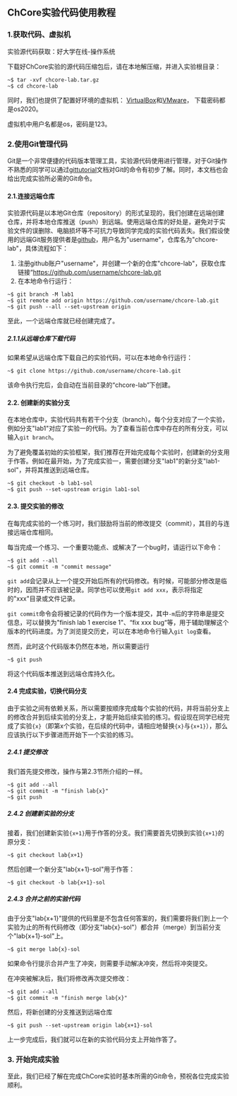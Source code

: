 ## ChCore实验代码使用教程

### 1.获取代码、虚拟机

实验源代码获取：好大学在线-操作系统

下载好ChCore实验的源代码压缩包后，请在本地解压缩，并进入实验根目录：

```shell
~$ tar -xvf chcore-lab.tar.gz
~$ cd chcore-lab
```

同时，我们也提供了配置好环境的虚拟机：
[VirtualBox](https://jbox.sjtu.edu.cn/l/xncuyo)和[VMware](https://jbox.sjtu.edu.cn/l/UHkDo1)，
下载密码都是os2020。

虚拟机中用户名都是os，密码是123。

### 2.使用Git管理代码

Git是一个非常便捷的代码版本管理工具，实验源代码使用进行管理，对于Git操作不熟悉的同学可以通过[gittutorial](https://git-scm.com/docs/gittutorial)文档对Git的命令有初步了解。同时，本文档也会给出完成实验所必需的Git命令。

#### 2.1.连接远端仓库

实验源代码是以本地Git仓库（repository）的形式呈现的，我们创建在远端创建仓库，并将本地仓库推送（push）到远端。使用远端仓库的好处是，避免对于实验文件的误删除、电脑损坏等不可抗力导致同学完成的实验代码丢失。我们假设使用的远端Git服务提供者是[github](https://www.github.com)，用户名为"username"，仓库名为"chcore-lab"，具体流程如下：

1. 注册github账户"username"，并创建一个新的仓库"chcore-lab"，获取仓库链接“https://github.com/username/chcore-lab.git
2. 在本地命令行运行：

```shell
~$ git branch -M lab1
~$ git remote add origin https://github.com/username/chcore-lab.git
~$ git push --all --set-upstream origin
```

至此，一个远端仓库就已经创建完成了。

##### 2.1.1从远端仓库下载代码

如果希望从远端仓库下载自己的实验代码，可以在本地命令行运行：

```shell
~$ git clone https://github.com/username/chcore-lab.git
```

该命令执行完后，会自动在当前目录的“chcore-lab”下创建。

#### 2.2. 创建新的实验分支

在本地仓库中，实验代码共有若干个分支（branch）。每个分支对应了一个实验，例如分支"lab1"对应了实验一的代码。为了查看当前仓库中存在的所有分支，可以输入`git branch`。

为了避免覆盖初始的实验框架，我们推荐在开始完成每个实验时，创建新的分支用于作答。例如在最开始，为了完成实验一，需要创建分支"lab1"的新分支"lab1-sol"，并将其推送到远端仓库。

```shell
~$ git checkout -b lab1-sol
~$ git push --set-upstream origin lab1-sol
```

#### 2.3. 提交实验的修改

在每完成实验的一个练习时，我们鼓励将当前的修改提交（commit），其目的与连接远端仓库相同。

每当完成一个练习、一个重要功能点、或解决了一个bug时，请运行以下命令：

```shell
~$ git add --all
~$ git commit -m "commit message"
```

`git add`会记录从上一个提交开始后所有的代码修改。有时候，可能部分修改是临时的，因而并不应该被记录。同学也可以使用`git add xxx`，表示将指定的"xxx"目录或文件记录。

`git commit`命令会将被记录的代码作为一个版本提交，其中`-m`后的字符串是提交信息，可以替换为"finish lab 1 exercise 1"、“fix xxx bug“等，用于辅助理解这个版本的代码进度。为了浏览提交历史，可以在本地命令行输入`git log`查看。

然而，此时这个代码版本仍然在本地，所以需要运行

```shell
~$ git push
```

将这个代码版本推送到远端仓库持久化。

#### 2.4 完成实验，切换代码分支

由于实验之间有依赖关系，所以需要按顺序完成每个实验的代码，并将当前分支上的修改合并到后续实验的分支上，才能开始后续实验的练习。假设现在同学已经完成了实验`{x}`（即第x个实验，在后续的代码中，请相应地替换`{x}`与`{x+1}`），那么应该执行以下步骤进而开始下一个实验的练习。

##### 2.4.1 提交修改

我们首先提交修改，操作与第2.3节所介绍的一样。

```shell
~$ git add --all
~$ git commit -m "finish lab{x}"
~$ git push
```

##### 2.4.2 创建新实验的分支

接着，我们创建新实验`{x+1}`用于作答的分支。我们需要首先切换到实验`{x+1}`的原分支：

```shell
~$ git checkout lab{x+1}
```

然后创建一个新分支"lab{x+1}-sol"用于作答：

```shell
~$ git checkout -b lab{x+1}-sol
```

##### 2.4.3 合并之前的实验代码

由于分支"lab{x+1}"提供的代码里是不包含任何答案的，我们需要将我们到上一个实验为止的所有代码修改（即分支"lab{x}-sol"）都合并（merge）到当前分支个"lab{x+1}-sol"上。

```shell
~$ git merge lab{x}-sol
```

如果命令行提示合并产生了冲突，则需要手动解决冲突，然后将冲突提交。

在冲突被解决后，我们将修改再次提交修改：

```shell
~$ git add --all
~$ git commit -m "finish merge lab{x}"
```

然后，将新创建的分支推送到远端仓库

```shell
~$ git push --set-upstream origin lab{x+1}-sol
```

上一步完成后，我们就可以在新的实验代码分支上开始作答了。

### 3. 开始完成实验

至此，我们已经了解在完成ChCore实验时基本所需的Git命令，预祝各位完成实验顺利。

